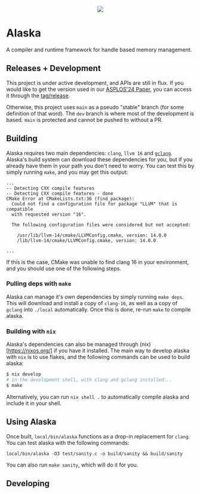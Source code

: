 <div style="text-align:center"><img src="https://i.imgur.com/SOLIBp6.png"/></div>

# Alaska
A compiler and runtime framework for handle based memory management.

## Releases + Development

This project is under active development, and APIs are still in flux.
If you would like to get the version used in our [ASPLOS'24 Paper](https://nickw.io/papers/asplos24-alaska.pdf), you can access it through the [tag/release](/releases/tag/asplos-24-revision).

Otherwise, this project uses `main` as a pseudo "stable" branch (for some definition of that word).
The `dev` branch is where most of the development is based.
`main` is protected and cannot be pushed to without a PR.

## Building

Alaska requires two main dependencies: `clang`, `llvm 16` and [`gclang`](https://github.com/SRI-CSL/gllvm).
Alaska's build system can download these dependencies for you, but if you already have them in your path you don't need to worry.
You can test this by simply running `make`, and you may get this output:

```
...
-- Detecting CXX compile features
-- Detecting CXX compile features - done
CMake Error at CMakeLists.txt:36 (find_package):
  Could not find a configuration file for package "LLVM" that is compatible
  with requested version "16".

  The following configuration files were considered but not accepted:

    /usr/lib/llvm-14/cmake/LLVMConfig.cmake, version: 14.0.0
    /lib/llvm-14/cmake/LLVMConfig.cmake, version: 14.0.0

...
```

If this is the case, CMake was unable to find clang 16 in your environment, and you should use one of the following steps.

### Pulling deps with `make`

Alaska can manage it's own dependencies by simply running `make deps`.
This will download and install a copy of `clang-16`, as well as a copy of `gclang` into `./local` automatically.
Once this is done, re-run `make` to compile alaska.


### Building with `nix`

Alaska's dependencies can also be managed through (nix)[https://nixos.org/] if you have it installed.
The main way to develop alaska with `nix` is to use flakes, and the following commands can be used to build alaska:
```bash
$ nix develop
# in the development shell, with clang and gclang installed...
$ make
```

Alternatively, you can run `nix shell .` to automatically compile alaska and include it in your shell.


## Using Alaska

Once built, `local/bin/alaska` functions as a drop-in replacement for `clang`. You can test alaska with the following commands:
```
local/bin/alaska -O3 test/sanity.c -o build/sanity && build/sanity
```
You can also run `make sanity`, which will do it for you.

## Developing
